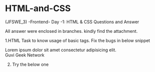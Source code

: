 # HTML-and-CSS
(JFSWE_3) -Frontend- Day -1: HTML & CSS Questions and Answer

All answer were enclosed in branches. kindly find the attachment.

1.HTML Task to know usage of basic tags.
Fix the bugs in below snippet
    <html lang="en">
    <head>
        <title>Document
            <body>
                guvi
        </title>
    </head>
    <div>
        Lorem ipsum dolor sit amet consectetur adipisicing elit.
        <div>
            <div>
                Guvi Geek Network
            </div>
        </body>
    </html>

    
2. Try the below one
<html lang="en">
    <head>
        <title>Document
            <body>
                guvi
    </head>
    <div>
        Lorem ipsum dolor sit amet consectetur adipisicing elit.
        <div>
            <div>
                Guvi Geek Network
            </div>
        </body>
    </html>
          
3. Design a contact us form with all fields as required.


4. Use certain HTML elements to display the following in a HTML page.
Programming Language
JavaScript
Angular
React
Vue.js
Python
Django Framework
Flask Framework
Java
Spring
Maven
Hibernate
Database
MySQL
MongoDB
Cansandra

5. Create an element that helps you to open the https://google.com in separate new tab.
   
6. In the form, add two radio buttons with grouping them for employee type(Salaried and own business)
   
7. Design form shown in the link (http://evc-cit.info/cit040/formguide/card_0.png)
   
8. Use the table tag to design given image Click here.
   
9. Write HTML input tags snippet to show default values for all Form elements.
    
10. In your, HTML page add the below line and Highlight it without using any CSS.
"HTML & CSS is awesome"

11. Create an HTML page, which should contain all types of input elements.
